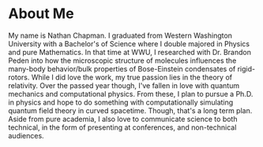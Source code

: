 <!-- ---
layout: page
title: "About Me"
permalink: about
--- -->

# About Me

My name is Nathan Chapman. I graduated from Western Washington University with a Bachelor's of Science where I double majored in Physics and pure Mathematics. In that time at WWU, I researched with Dr. Brandon Peden into how the microscopic structure of molecules influences the many-body behavior/bulk properties of Bose-Einstein condensates of rigid-rotors. While I did love the work, my true passion lies in the theory of relativity. Over the passed year though, I've fallen in love with quantum mechanics and computational physics. From these, I plan to pursue a Ph.D. in physics and hope to do something with computationally simulating quantum field theory in curved spacetime. Though, that's a long term plan. Aside from pure academia, I also love to communicate science to both technical, in the form of presenting at conferences, and non-technical audiences.
